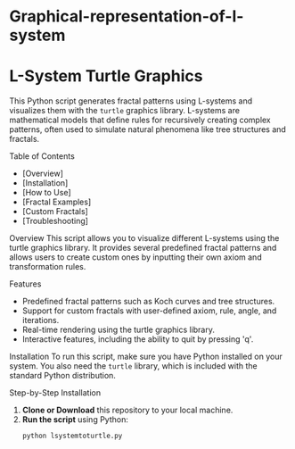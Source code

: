 # Graphical-representation-of-l-system
# L-System Turtle Graphics

This Python script generates fractal patterns using L-systems and visualizes them with the `turtle` graphics library. L-systems are mathematical models that define rules for recursively creating complex patterns, often used to simulate natural phenomena like tree structures and fractals.

Table of Contents
- [Overview]
- [Installation]
- [How to Use]
- [Fractal Examples]
- [Custom Fractals]
- [Troubleshooting]

Overview
This script allows you to visualize different L-systems using the turtle graphics library. It provides several predefined fractal patterns and allows users to create custom ones by inputting their own axiom and transformation rules.

Features
- Predefined fractal patterns such as Koch curves and tree structures.
- Support for custom fractals with user-defined axiom, rule, angle, and iterations.
- Real-time rendering using the turtle graphics library.
- Interactive features, including the ability to quit by pressing 'q'.

Installation
To run this script, make sure you have Python installed on your system. You also need the `turtle` library, which is included with the standard Python distribution.

Step-by-Step Installation
1. **Clone or Download** this repository to your local machine.
2. **Run the script** using Python:
   ```bash
   python lsystemtoturtle.py
